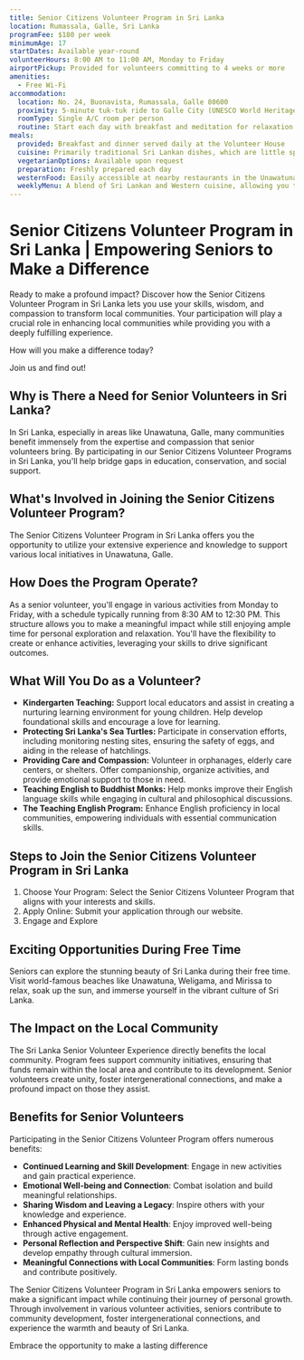 ```yaml
---
title: Senior Citizens Volunteer Program in Sri Lanka
location: Rumassala, Galle, Sri Lanka
programFee: $180 per week
minimumAge: 17
startDates: Available year-round
volunteerHours: 8:00 AM to 11:00 AM, Monday to Friday
airportPickup: Provided for volunteers committing to 4 weeks or more
amenities:
  - Free Wi-Fi
accommodation:
  location: No. 24, Buonavista, Rumassala, Galle 80600
  proximity: 5-minute tuk-tuk ride to Galle City (UNESCO World Heritage site)
  roomType: Single A/C room per person
  routine: Start each day with breakfast and meditation for relaxation and comfort
meals:
  provided: Breakfast and dinner served daily at the Volunteer House
  cuisine: Primarily traditional Sri Lankan dishes, which are little spicy and include seafood and meat
  vegetarianOptions: Available upon request
  preparation: Freshly prepared each day
  westernFood: Easily accessible at nearby restaurants in the Unawatuna area
  weeklyMenu: A blend of Sri Lankan and Western cuisine, allowing you to know in advance what will be served
---
```


# Senior Citizens Volunteer Program in Sri Lanka | Empowering Seniors to Make a Difference

Ready to make a profound impact? Discover how the Senior Citizens Volunteer Program in Sri Lanka lets you use your skills, wisdom, and compassion to transform local communities. Your participation will play a crucial role in enhancing local communities while providing you with a deeply fulfilling experience.

How will you make a difference today?

Join us and find out!

## Why is There a Need for Senior Volunteers in Sri Lanka?

In Sri Lanka, especially in areas like Unawatuna, Galle, many communities benefit immensely from the expertise and compassion that senior volunteers bring. By participating in our Senior Citizens Volunteer Programs in Sri Lanka, you'll help bridge gaps in education, conservation, and social support.

## What's Involved in Joining the Senior Citizens Volunteer Program?

The Senior Citizens Volunteer Program in Sri Lanka offers you the opportunity to utilize your extensive experience and knowledge to support various local initiatives in Unawatuna, Galle.

## How Does the Program Operate?

As a senior volunteer, you'll engage in various activities from Monday to Friday, with a schedule typically running from 8:30 AM to 12:30 PM. This structure allows you to make a meaningful impact while still enjoying ample time for personal exploration and relaxation. You'll have the flexibility to create or enhance activities, leveraging your skills to drive significant outcomes.

## What Will You Do as a Volunteer?

- **Kindergarten Teaching:** Support local educators and assist in creating a nurturing learning environment for young children. Help develop foundational skills and encourage a love for learning.
- **Protecting Sri Lanka's Sea Turtles:** Participate in conservation efforts, including monitoring nesting sites, ensuring the safety of eggs, and aiding in the release of hatchlings.
- **Providing Care and Compassion:** Volunteer in orphanages, elderly care centers, or shelters. Offer companionship, organize activities, and provide emotional support to those in need.
- **Teaching English to Buddhist Monks:** Help monks improve their English language skills while engaging in cultural and philosophical discussions.
- **The Teaching English Program:** Enhance English proficiency in local communities, empowering individuals with essential communication skills.

## Steps to Join the Senior Citizens Volunteer Program in Sri Lanka

1. Choose Your Program: Select the Senior Citizens Volunteer Program that aligns with your interests and skills.
2. Apply Online: Submit your application through our website.
3. Engage and Explore

## Exciting Opportunities During Free Time

Seniors can explore the stunning beauty of Sri Lanka during their free time. Visit world-famous beaches like Unawatuna, Weligama, and Mirissa to relax, soak up the sun, and immerse yourself in the vibrant culture of Sri Lanka.

## The Impact on the Local Community

The Sri Lanka Senior Volunteer Experience directly benefits the local community. Program fees support community initiatives, ensuring that funds remain within the local area and contribute to its development. Senior volunteers create unity, foster intergenerational connections, and make a profound impact on those they assist.

## Benefits for Senior Volunteers

Participating in the Senior Citizens Volunteer Program offers numerous benefits:

- **Continued Learning and Skill Development**: Engage in new activities and gain practical experience.
- **Emotional Well-being and Connection**: Combat isolation and build meaningful relationships.
- **Sharing Wisdom and Leaving a Legacy**: Inspire others with your knowledge and experience.
- **Enhanced Physical and Mental Health**: Enjoy improved well-being through active engagement.
- **Personal Reflection and Perspective Shift**: Gain new insights and develop empathy through cultural immersion.
- **Meaningful Connections with Local Communities**: Form lasting bonds and contribute positively.

The Senior Citizens Volunteer Program in Sri Lanka empowers seniors to make a significant impact while continuing their journey of personal growth. Through involvement in various volunteer activities, seniors contribute to community development, foster intergenerational connections, and experience the warmth and beauty of Sri Lanka.

Embrace the opportunity to make a lasting difference
